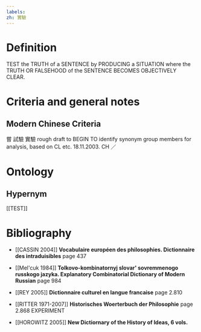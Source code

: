 ```yaml
---
labels: 
zh: 實驗
---
```


# Definition
TEST the TRUTH of a SENTENCE by PRODUCING a SITUATION where the TRUTH OR FALSEHOOD of the SENTENCE BECOMES OBJECTIVELY CLEAR.
# Criteria and general notes
## Modern Chinese Criteria
嘗
試驗
實驗
rough draft to BEGIN TO identify synonym group members for analysis, based on CL etc. 18.11.2003. CH ／
# Ontology

## Hypernym
[[TEST]]
# Bibliography
- [[CASSIN 2004]]
**Vocabulaire européen des philosophies. Dictionnaire des intraduisibles** page 437

- [[Mel'cuk 1984]]
**Tolkovo-kombinatornyj slovar' sovremmenogo russkogo jazyka. Explanatory Combinatorial Dictionary of Modern Russian** page 984

- [[REY 2005]]
**Dictionnaire culturel en langue francaise** page 2.810

- [[RITTER 1971-2007]]
**Historisches Woerterbuch der Philosophie** page 2.868
EXPERIMENT
- [[HOROWITZ 2005]]
**New Dictiornary of the History of Ideas, 6 vols.** 
